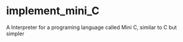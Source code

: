 # implement_mini_C

A Interpreter for a programing language called Mini C, similar to C but simpler
